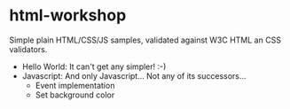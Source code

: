 # html-workshop

Simple plain HTML/CSS/JS samples, validated against W3C HTML an CSS validators.

* Hello World: It can't get any simpler! :-)
* Javascript: And only Javascript... Not any of its successors...
   + Event implementation
   + Set background color
